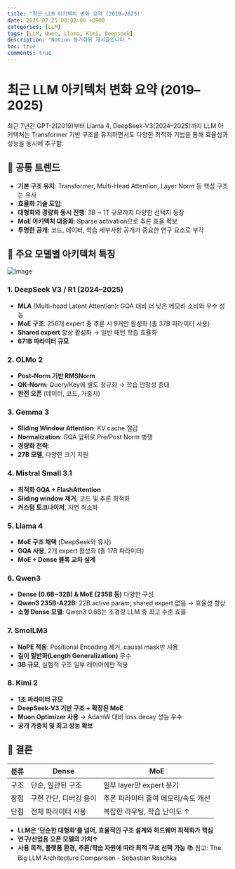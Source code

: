 ```yaml
---
title: "최근 LLM 아키텍처 변화 요약 (2019–2025)"
date: 2025-07-25 08:02:00 +0900
categories: [LLM]
tags: [LLM, Qwen, Llama, Kimi, Deepseek]
description: "Notion 동기화된 게시글입니다."
toc: true
comments: true
---
```


# 최근 LLM 아키텍처 변화 요약 (2019–2025)

최근 7년간 GPT-2(2019)부터 Llama 4, DeepSeek-V3(2024–2025)까지 LLM 아키텍처는 Transformer 기반 구조를 유지하면서도 다양한 최적화 기법을 통해 효율성과 성능을 동시에 추구함.

## 🔑 공통 트렌드

- **기본 구조 유지**: Transformer, Multi-Head Attention, Layer Norm 등 핵심 구조는 유사
- **효율화 기술 도입**:
- **대형화와 경량화 동시 진행**: 3B ~ 1T 규모까지 다양한 선택지 등장
- **MoE 아키텍처 대중화**: Sparse activation으로 추론 효율 확보
- **투명한 공개**: 코드, 데이터, 학습 세부사항 공개가 중요한 연구 요소로 부각
## 📌 주요 모델별 아키텍처 특징

![Image](https://prod-files-secure.s3.us-west-2.amazonaws.com/e6db513d-ec54-40ff-aa74-2487b0bcfe15/ac24fdd3-febf-45c7-8e99-afb6446591d8/image.png?X-Amz-Algorithm=AWS4-HMAC-SHA256&X-Amz-Content-Sha256=UNSIGNED-PAYLOAD&X-Amz-Credential=ASIAZI2LB466QH2VQ34N%2F20250727%2Fus-west-2%2Fs3%2Faws4_request&X-Amz-Date=20250727T065048Z&X-Amz-Expires=3600&X-Amz-Security-Token=IQoJb3JpZ2luX2VjEEQaCXVzLXdlc3QtMiJGMEQCIHXR%2FYueoG7xBRVU4%2FU0KU%2B1hKdh8i8W5OT%2BjCMlCczxAiBjEtuW3pjxbelHZCsQO%2BH4ukFMCQGWkoiSfRqmGwh7XSr%2FAwhtEAAaDDYzNzQyMzE4MzgwNSIMrHLOXaNbuOFHNwQTKtwDPwHDqf%2FePDc3liHEZZQ%2FHK%2BL4QshXJ7%2FEeq1j%2BXrsovyskz53uudYvKpZvrC6f3rHSt3b5ZgDANXMayoVbyDxq2OVHrMhfdem90C7OY%2FilKVrUgwNcNsPGtf8iAP0lGrLR%2B1LZpWvGEFsEFveJUldZJWziLVnBAWxBTQsQfFDLWuR6kzXMCgTDlarARsnk7xoQrzcfb0TUTcVZHh0PLUfg0QNAhhhbcOgt%2FKe94AfNrNc7KQ8eXBe2TBFT6jmSvig3IidZ71xtBRjHUnY6cF5FcyVQJ9dKAfrnTB%2F1jhg2MB%2BiLJimMbanYGfBwWwevtO0oLW4XsqxoOG4CQPTfoadKfSKIh6ahYgY4TBN7foS2A7mR0rcLT4hzRQQUVFm5nGccutD03UhHQUfAvaKlQ%2BQhILGysNJYvjigQ6duFi9cAeK0enC1EzIFsdY3B9AfewdPp3ZwBmyqZWofqh38taeLUCmfvZhXHYW1GWg0gHbSdMbrLixid3e88ZG1ioiIPqQhfnYqgCeyXJY3OBwywU4WwguJo97Z8u%2FIp4x3Ie54esDuImEovh%2FGpyy14wFSeErAt1PSSaoaUOxVF5cDRxNHhryJU5sAuTaLt5r92lA1yFUQkAt%2Fjqg0A1OYwx7uWxAY6pgGh8qbeXY1McIVzzq2OlDoPcQW%2FFHj442MK3J%2FXhxR4xqKopgXIeB1YIU8J2cVVHSciAZxl1EfA3ZP5n78rMw%2FNYo%2BGZfSv30WaBHbPs7pjNgNVVQEf30vKHHKKa7qC2e6sT1UUY44uPM1ZXvovkFdl4WBJFMuW503Ky57hZtiJTpxfona%2FDFT2Xirz4amjkUF6Za5UV%2FIzQtq8eUTFLqRhtCOCJZCl&X-Amz-Signature=08ce01b2df07be32fdd551c25bd4a3f1f6ce4a6adfeef67d75a3cacc3daef9ae&X-Amz-SignedHeaders=host&x-amz-checksum-mode=ENABLED&x-id=GetObject)

### 1. DeepSeek V3 / R1 (2024–2025)

- **MLA** (Multi-head Latent Attention): GQA 대비 더 낮은 메모리 소비와 우수 성능
- **MoE 구조**: 256개 expert 중 추론 시 9개만 활성화 (총 37B 파라미터 사용)
- **Shared expert** 항상 활성화 → 일반 패턴 학습 효율화
- **671B 파라미터 규모**
### 2. OLMo 2

- **Post-Norm 기반 RMSNorm**
- **QK-Norm**: Query/Key에 별도 정규화 → 학습 안정성 증대
- **완전 오픈** (데이터, 코드, 가중치)
### 3. Gemma 3

- **Sliding Window Attention**: KV cache 절감
- **Normalization**: GQA 앞뒤로 Pre/Post Norm 병행
- **경량화 전략**:
- **27B 모델**, 다양한 크기 지원
### 4. Mistral Small 3.1

- **최적화 GQA + FlashAttention**
- **Sliding window 제거**, 코드 및 추론 최적화
- **커스텀 토크나이저**, 지연 최소화
### 5. Llama 4

- **MoE 구조 채택** (DeepSeek와 유사)
- **GQA 사용**, 2개 expert 활성화 (총 17B 파라미터)
- **MoE + Dense 블록 교차 설계**
### 6. Qwen3

- **Dense (0.6B~32B) & MoE (235B 등)** 다양한 구성
- **Qwen3 235B-A22B**: 22B active param, shared expert 없음 → 효율성 향상
- **소형 Dense 모델**: Qwen3 0.6B는 초경량 LLM 중 최고 수준 효율
### 7. SmolLM3

- **NoPE 적용**: Positional Encoding 제거, causal mask만 사용
- **길이 일반화(Length Generalization)** 우수
- **3B 규모**, 실험적 구조 일부 레이어에만 적용
### 8. Kimi 2

- **1조 파라미터 규모**
- **DeepSeek-V3 기반 구조 + 확장된 MoE**
- **Muon Optimizer 사용** → AdamW 대비 loss decay 성능 우수
- **공개 가중치 및 최고 성능 확보**
## 🧩 결론

| 분류 | Dense | MoE |
| --- | --- | --- |
| 구조 | 단순, 일관된 구조 | 일부 layer만 expert 분기 |
| 장점 | 구현 간단, 디버깅 용이 | 추론 파라미터 줄여 메모리/속도 개선 |
| 단점 | 전체 파라미터 사용 | 복잡한 라우팅, 학습 난이도 ↑ |

- **LLM은 ‘단순한 대형화’를 넘어, 효율적인 구조 설계와 하드웨어 최적화가 핵심**
- **연구/산업용 오픈 모델의 가치↑**
- **사용 목적, 플랫폼 환경, 추론/학습 자원에 따라 최적 구조 선택 가능**
📚 참고: The Big LLM Architecture Comparison - Sebastian Raschka



